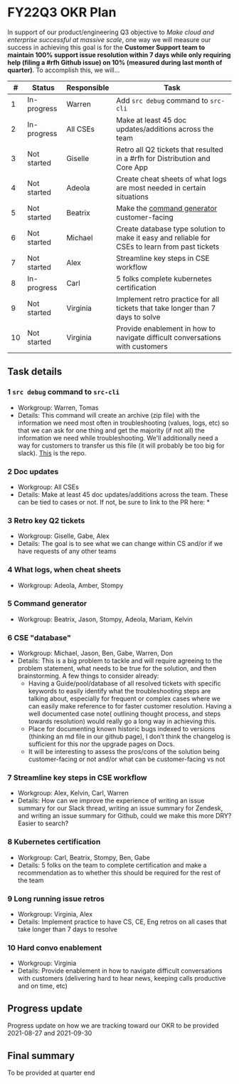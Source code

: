 # FY22Q3 OKR Plan

In support of our product/engineering Q3 objective to *Make cloud and enterprise successful at massive scale*, one way we will measure our success in achieving this goal is for the **Customer Support team to maintain 100% support issue resolution within 7 days while only requiring help (filing a #rfh Github issue) on 10% (measured during last month of quarter)**. To accomplish this, we will…

|#|Status|Responsible|Task|
|---|---|---|---|
|1|In-progress|Warren|Add `src debug` command to `src-cli`|
|2|In-progress|All CSEs|Make at least 45 doc updates/additions across the team|
|3|Not started|Giselle|Retro all Q2 tickets that resulted in a #rfh for Distribution and Core App|
|4|Not started|Adeola|Create cheat sheets of what logs are most needed in certain situations|
|5|Not started|Beatrix|Make the [command generator](https://sourcegraph.github.io/support-tools/command-generator/beta/) customer-facing|
|6|Not started|Michael|Create database type solution to make it easy and reliable for CSEs to learn from past tickets|
|7|Not started|Alex|Streamline key steps in CSE workflow|
|8|In-progress|Carl|5 folks complete kubernetes certification|
|9|Not started|Virginia|Implement retro practice for all tickets that take longer than 7 days to solve|
|10|Not started|Virginia|Provide enablement in how to navigate difficult conversations with customers|

## Task details
### 1 `src debug` command to `src-cli`
* Workgroup: Warren, Tomas
* Details: This command will create an archive (zip file) with the information we need most often in troubleshooting (values, logs, etc) so that we can ask for one thing and get the majority (if not all) the information we need while troubleshooting. We'll additionally need a way for customers to transfer us this file (it will probably be too big for slack). [This](https://github.com/sourcegraph/src-cli/blob/src-debugger/cmd/src/debug.go) is the repo.

### 2 Doc updates
* Workgroup: All CSEs
* Details: Make at least 45 doc updates/additions across the team. These can be tied to cases or not. If not, be sure to link to the PR here:
	* 

### 3 Retro key Q2 tickets
* Workgroup: Giselle, Gabe, Alex
* Details: The goal is to see what we can change within CS and/or if we have requests of any other teams

### 4 What logs, when cheat sheets
* Workgroup: Adeola, Amber, Stompy

### 5 Command generator
* Workgroup: Beatrix, Jason, Stompy, Adeola, Mariam, Kelvin

### 6 CSE "database"
* Workgroup: Michael, Jason, Ben, Gabe, Warren, Don
* Details: This is a big problem to tackle and will require agreeing to the problem statement, what needs to be true for the solution, and then brainstorming. A few things to consider already:
	* Having a Guide/pool/database of all resolved  tickets with specific keywords to easily identify what the troubleshooting steps are talking about, especially for frequent or complex cases where we can easily make reference to for faster customer resolution. Having a well documented case note( outlining thought process, and steps towards resolution) would really go a long way in achieving this.
	* Place for documenting known historic bugs indexed to versions (thinking an md file in our github page), I don’t think the changelog is sufficient for this nor the upgrade pages on Docs.
	* It will be interesting to assess the pros/cons of the solution being customer-facing or not and/or what can be customer-facing vs not

### 7 Streamline key steps in CSE workflow
* Workgroup: Alex, Kelvin, Carl, Warren
* Details: How can we improve the experience of writing an issue summary for our Slack thread, writing an issue summary for Zendesk, and writing an issue summary for Github, could we make this more DRY? Easier to search?

### 8 Kubernetes certification
* Workgroup: Carl, Beatrix, Stompy, Ben, Gabe
* Details: 5 folks on the team to complete certification and make a recommendation as to whether this should be required for the rest of the team

### 9 Long running issue retros
* Workgroup: Virginia, Alex
* Details: Implement practice to have CS, CE, Eng retros on all cases that take longer than 7 days to resolve

### 10 Hard convo enablement
* Workgroup: Virginia
* Details: Provide enablement in how to navigate difficult conversations with customers (delivering hard to hear news, keeping calls productive and on time, etc)


## Progress update
Progress update on how we are tracking toward our OKR to be provided 2021-08-27 and 2021-09-30

## Final summary
To be provided at quarter end
